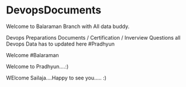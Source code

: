 # DevopsDocuments
Welcome to Balaraman Branch with All data buddy.

Devops Preparations Documents / Certification / Inverview Questions
all Devops Data has to updated here
#Pradhyun

Welcome #Balaraman

Welcome to Pradhyun....:)

WElcome Sailaja....Happy to see you..... :)


